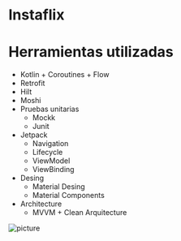 # Instaflix

# Herramientas utilizadas
* Kotlin + Coroutines + Flow
* Retrofit
* Hilt
* Moshi
* Pruebas unitarias
  * Mockk
  * Junit
* Jetpack
  * Navigation
  * Lifecycle
  * ViewModel
  * ViewBinding
* Desing
  * Material Desing
  * Material Components
* Architecture
  * MVVM + Clean Arquitecture


![picture](preview.gif)
